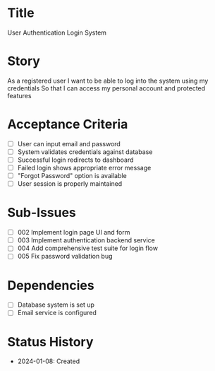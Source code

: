 # Title
User Authentication Login System

# Story
As a registered user
I want to be able to log into the system using my credentials
So that I can access my personal account and protected features

# Acceptance Criteria
- [ ] User can input email and password
- [ ] System validates credentials against database
- [ ] Successful login redirects to dashboard
- [ ] Failed login shows appropriate error message
- [ ] "Forgot Password" option is available
- [ ] User session is properly maintained

# Sub-Issues
- [ ] 002 Implement login page UI and form
- [ ] 003 Implement authentication backend service
- [ ] 004 Add comprehensive test suite for login flow
- [ ] 005 Fix password validation bug

# Dependencies
- [ ] Database system is set up
- [ ] Email service is configured

# Status History
- 2024-01-08: Created 